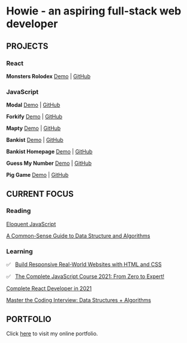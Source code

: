 # Howie - an aspiring full-stack web developer
## PROJECTS

### React

**Monsters Rolodex** [Demo](https://howiework.github.io/monsters-rolodex/) | [GitHub](https://github.com/HowieWork/monsters-rolodex)

### JavaScript

**Modal** [Demo](https://howiework.github.io/Modal/) | [GitHub](https://github.com/HowieWork/Modal)

**Forkify** [Demo](https://forkify-howie.netlify.app/) | [GitHub](https://github.com/HowieWork/Forkify)

**Mapty** [Demo](https://howiework.github.io/Mapty/) | [GitHub](https://github.com/HowieWork/Mapty)

**Bankist** [Demo](https://howiework.github.io/Bankist/) | [GitHub](https://github.com/HowieWork/Bankist)

**Bankist Homepage** [Demo](https://howiework.github.io/Bankist-homepage/) | [GitHub](https://github.com/HowieWork/Bankist-homepage)

**Guess My Number** [Demo](https://howiework.github.io/Guess-my-number/) | [GitHub](https://github.com/HowieWork/Guess-my-number)

**Pig Game** [Demo](https://howiework.github.io/Pig-game/) | [GitHub](https://github.com/HowieWork/Pig-game)

## CURRENT FOCUS
### Reading 

[Eloquent JavaScript](https://github.com/HowieWork/learn-eloquent-js)

[A Common-Sense Guide to Data Structure and Algorithms](https://github.com/HowieWork/a-common-sense-guide-to-data-structure-and-algorithms)

### Learning 

:white_check_mark: &nbsp; [Build Responsive Real-World Websites with HTML and CSS](https://github.com/HowieWork/html-css-with-jonas)

:white_check_mark: &nbsp; [The Complete JavaScript Course 2021: From Zero to Expert!](https://github.com/HowieWork/complete-javascript-with-jonas)

[Complete React Developer in 2021](https://www.udemy.com/share/101WH42@Pm5gV2FKS1AOdEFBA3pxfT5uY30=/)

[Master the Coding Interview: Data Structures + Algorithms](https://github.com/HowieWork/master-the-coding-interview-ZTM)

## PORTFOLIO
Click [here](https://howiework.com/) to visit my online portfolio.
